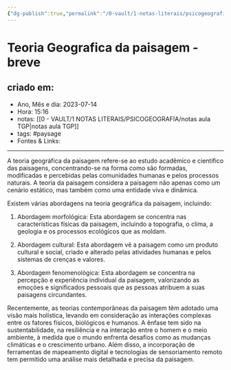 ```yaml
---
{"dg-publish":true,"permalink":"/0-vault/1-notas-literais/psicogeografia/teoria-geografica-da-paisagem-breve/","tags":["paysage"],"dgHomeLink":true,"dgShowLocalGraph":true,"dgShowFileTree":true,"dgEnableSearch":true}
---
```


# Teoria Geografica da paisagem - breve

## criado em: 
-  Ano, Mês e dia: 2023-07-14
- Hora: 15:16
- notas: [[0 - VAULT/1 NOTAS LITERAIS/PSICOGEOGRAFIA/notas aula TGP\|notas aula TGP]]
- tags: #paysage 
- Fontes & Links: 
---

A teoria geográfica da paisagem refere-se ao estudo acadêmico e científico das paisagens, concentrando-se na forma como são formadas, modificadas e percebidas pelas comunidades humanas e pelos processos naturais. A teoria da paisagem considera a paisagem não apenas como um cenário estático, mas também como uma entidade viva e dinâmica.

Existem várias abordagens na teoria geográfica da paisagem, incluindo:

1. Abordagem morfológica: Esta abordagem se concentra nas características físicas da paisagem, incluindo a topografia, o clima, a geologia e os processos ecológicos que as moldam.

2. Abordagem cultural: Esta abordagem vê a paisagem como um produto cultural e social, criado e alterado pelas atividades humanas e pelos sistemas de crenças e valores.

3. Abordagem fenomenológica: Esta abordagem se concentra na percepção e experiência individual da paisagem, valorizando as emoções e significados pessoais que as pessoas atribuem a suas paisagens circundantes.

Recentemente, as teorias contemporâneas da paisagem têm adotado uma visão mais holística, levando em consideração as interações complexas entre os fatores físicos, biológicos e humanos. A ênfase tem sido na sustentabilidade, na resiliência e na interação entre o homem e o meio ambiente, à medida que o mundo enfrenta desafios como as mudanças climáticas e o crescimento urbano. Além disso, a incorporação de ferramentas de mapeamento digital e tecnologias de sensoriamento remoto tem permitido uma análise mais detalhada e precisa da paisagem.

